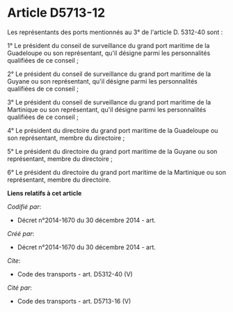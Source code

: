 # Article D5713-12

Les représentants des ports mentionnés au 3° de l'article D. 5312-40 sont : 

1° Le président du conseil de surveillance du grand port maritime de la Guadeloupe ou son représentant, qu'il désigne parmi
les personnalités qualifiées de ce conseil ; 

2° Le président du conseil de surveillance du grand port maritime de la Guyane ou son représentant, qu'il désigne parmi les
personnalités qualifiées de ce conseil ; 

3° Le président du conseil de surveillance du grand port maritime de la Martinique ou son représentant, qu'il désigne parmi
les personnalités qualifiées de ce conseil ; 

4° Le président du directoire du grand port maritime de la Guadeloupe ou son représentant, membre du directoire ; 

5° Le président du directoire du grand port maritime de la Guyane ou son représentant, membre du directoire ; 

6° Le président du directoire du grand port maritime de la Martinique ou son représentant, membre du directoire.

**Liens relatifs à cet article**

_Codifié par_:

  - Décret n°2014-1670 du 30 décembre 2014 - art.

_Créé par_:

  - Décret n°2014-1670 du 30 décembre 2014 - art.

_Cite_:

  - Code des transports - art. D5312-40 (V)

_Cité par_:

  - Code des transports - art. D5713-16 (V)
